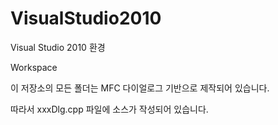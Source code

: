 # VisualStudio2010

Visual Studio 2010 환경

Workspace

이 저장소의 모든 폴더는 MFC 다이얼로그 기반으로 제작되어 있습니다.

따라서 xxxDlg.cpp 파일에 소스가 작성되어 있습니다.


